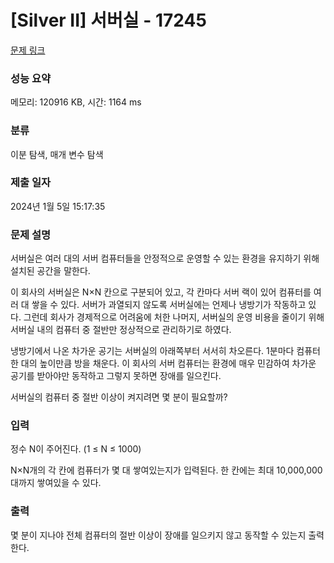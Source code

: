# [Silver II] 서버실 - 17245 

[문제 링크](https://www.acmicpc.net/problem/17245) 

### 성능 요약

메모리: 120916 KB, 시간: 1164 ms

### 분류

이분 탐색, 매개 변수 탐색

### 제출 일자

2024년 1월 5일 15:17:35

### 문제 설명

<p>서버실은 여러 대의 서버 컴퓨터들을 안정적으로 운영할 수 있는 환경을 유지하기 위해 설치된 공간을 말한다.</p>

<p>이 회사의 서버실은 N×N 칸으로 구분되어 있고, 각 칸마다 서버 랙이 있어 컴퓨터를 여러 대 쌓을 수 있다. 서버가 과열되지 않도록 서버실에는 언제나 냉방기가 작동하고 있다. 그런데 회사가 경제적으로 어려움에 처한 나머지, 서버실의 운영 비용을 줄이기 위해 서버실 내의 컴퓨터 중 절반만 정상적으로 관리하기로 하였다.</p>

<p>냉방기에서 나온 차가운 공기는 서버실의 아래쪽부터 서서히 차오른다. 1분마다 컴퓨터 한 대의 높이만큼 방을 채운다. 이 회사의 서버 컴퓨터는 환경에 매우 민감하여 차가운 공기를 받아야만 동작하고 그렇지 못하면 장애를 일으킨다.</p>

<p>서버실의 컴퓨터 중 절반 이상이 켜지려면 몇 분이 필요할까?</p>

### 입력 

 <p>정수 N이 주어진다. (1 ≤ N ≤ 1000)</p>

<p>N×N개의 각 칸에 컴퓨터가 몇 대 쌓여있는지가 입력된다. 한 칸에는 최대 10,000,000대까지 쌓여있을 수 있다.</p>

### 출력 

 <p>몇 분이 지나야 전체 컴퓨터의 절반 이상이 장애를 일으키지 않고 동작할 수 있는지 출력한다.</p>

